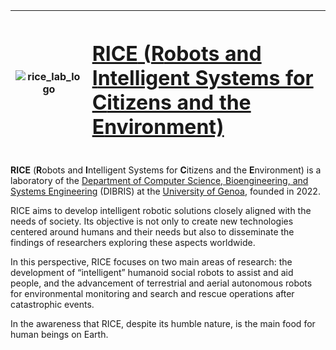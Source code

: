 
|![rice_lab_logo](https://github.com/RICE-unige/.github/assets/67521465/242ffccc-bce8-429f-9781-0a41f12c2d7d) |<h1><a href="https://rice.dibris.unige.it/">**RICE** (**R**obots and **I**ntelligent Systems for **C**itizens and the **E**nvironment)</a></h1>|
|:-:|:-|

**RICE** (**R**obots and **I**ntelligent Systems for **C**itizens and the **E**nvironment) is a laboratory of the [Department of Computer Science, Bioengineering, and Systems Engineering](https://dibris.unige.it/en) (DIBRIS) at the [University of Genoa](https://unige.it/en), founded in 2022.

RICE aims to develop intelligent robotic solutions closely aligned with the needs of society. Its objective is not only to create new technologies centered around humans and their needs but also to disseminate the findings of researchers exploring these aspects worldwide.

In this perspective, RICE focuses on two main areas of research: the development of “intelligent” humanoid social robots to assist and aid people, and the advancement of terrestrial and aerial autonomous robots for environmental monitoring and search and rescue operations after catastrophic events.

In the awareness that RICE, despite its humble nature, is the main food for human beings on Earth.

